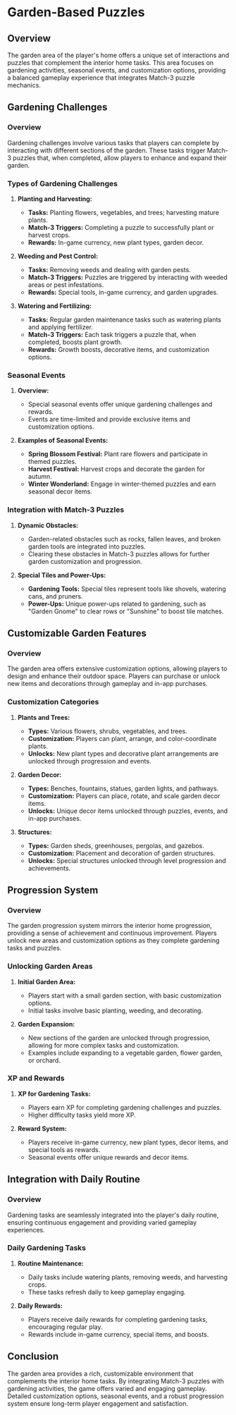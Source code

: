 # Garden-Based Puzzles

## Overview

The garden area of the player's home offers a unique set of interactions and puzzles that complement the interior home tasks. This area focuses on gardening activities, seasonal events, and customization options, providing a balanced gameplay experience that integrates Match-3 puzzle mechanics.

## Gardening Challenges

### Overview

Gardening challenges involve various tasks that players can complete by interacting with different sections of the garden. These tasks trigger Match-3 puzzles that, when completed, allow players to enhance and expand their garden.

### Types of Gardening Challenges

1. **Planting and Harvesting:**
   - **Tasks:** Planting flowers, vegetables, and trees; harvesting mature plants.
   - **Match-3 Triggers:** Completing a puzzle to successfully plant or harvest crops.
   - **Rewards:** In-game currency, new plant types, garden decor.

2. **Weeding and Pest Control:**
   - **Tasks:** Removing weeds and dealing with garden pests.
   - **Match-3 Triggers:** Puzzles are triggered by interacting with weeded areas or pest infestations.
   - **Rewards:** Special tools, in-game currency, and garden upgrades.

3. **Watering and Fertilizing:**
   - **Tasks:** Regular garden maintenance tasks such as watering plants and applying fertilizer.
   - **Match-3 Triggers:** Each task triggers a puzzle that, when completed, boosts plant growth.
   - **Rewards:** Growth boosts, decorative items, and customization options.

### Seasonal Events

1. **Overview:**
   - Special seasonal events offer unique gardening challenges and rewards.
   - Events are time-limited and provide exclusive items and customization options.

2. **Examples of Seasonal Events:**
   - **Spring Blossom Festival:** Plant rare flowers and participate in themed puzzles.
   - **Harvest Festival:** Harvest crops and decorate the garden for autumn.
   - **Winter Wonderland:** Engage in winter-themed puzzles and earn seasonal decor items.

### Integration with Match-3 Puzzles

1. **Dynamic Obstacles:**
   - Garden-related obstacles such as rocks, fallen leaves, and broken garden tools are integrated into puzzles.
   - Clearing these obstacles in Match-3 puzzles allows for further garden customization and progression.

2. **Special Tiles and Power-Ups:**
   - **Gardening Tools:** Special tiles represent tools like shovels, watering cans, and pruners.
   - **Power-Ups:** Unique power-ups related to gardening, such as "Garden Gnome" to clear rows or "Sunshine" to boost tile matches.

## Customizable Garden Features

### Overview

The garden area offers extensive customization options, allowing players to design and enhance their outdoor space. Players can purchase or unlock new items and decorations through gameplay and in-app purchases.

### Customization Categories

1. **Plants and Trees:**
   - **Types:** Various flowers, shrubs, vegetables, and trees.
   - **Customization:** Players can plant, arrange, and color-coordinate plants.
   - **Unlocks:** New plant types and decorative plant arrangements are unlocked through progression and events.

2. **Garden Decor:**
   - **Types:** Benches, fountains, statues, garden lights, and pathways.
   - **Customization:** Players can place, rotate, and scale garden decor items.
   - **Unlocks:** Unique decor items unlocked through puzzles, events, and in-app purchases.

3. **Structures:**
   - **Types:** Garden sheds, greenhouses, pergolas, and gazebos.
   - **Customization:** Placement and decoration of garden structures.
   - **Unlocks:** Special structures unlocked through level progression and achievements.

## Progression System

### Overview

The garden progression system mirrors the interior home progression, providing a sense of achievement and continuous improvement. Players unlock new areas and customization options as they complete gardening tasks and puzzles.

### Unlocking Garden Areas

1. **Initial Garden Area:**
   - Players start with a small garden section, with basic customization options.
   - Initial tasks involve basic planting, weeding, and decorating.

2. **Garden Expansion:**
   - New sections of the garden are unlocked through progression, allowing for more complex tasks and customization.
   - Examples include expanding to a vegetable garden, flower garden, or orchard.

### XP and Rewards

1. **XP for Gardening Tasks:**
   - Players earn XP for completing gardening challenges and puzzles.
   - Higher difficulty tasks yield more XP.

2. **Reward System:**
   - Players receive in-game currency, new plant types, decor items, and special tools as rewards.
   - Seasonal events offer unique rewards and decor items.

## Integration with Daily Routine

### Overview

Gardening tasks are seamlessly integrated into the player's daily routine, ensuring continuous engagement and providing varied gameplay experiences.

### Daily Gardening Tasks

1. **Routine Maintenance:**
   - Daily tasks include watering plants, removing weeds, and harvesting crops.
   - These tasks refresh daily to keep gameplay engaging.

2. **Daily Rewards:**
   - Players receive daily rewards for completing gardening tasks, encouraging regular play.
   - Rewards include in-game currency, special items, and boosts.

## Conclusion

The garden area provides a rich, customizable environment that complements the interior home tasks. By integrating Match-3 puzzles with gardening activities, the game offers varied and engaging gameplay. Detailed customization options, seasonal events, and a robust progression system ensure long-term player engagement and satisfaction.
